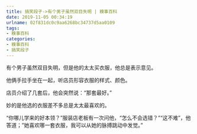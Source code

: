 ```yaml
---
title: 搞笑段子->有个男子虽然双目失明 | 糗事百科
date: 2019-11-05 00:34:19
urlname: 02f831dc0c9aa6268bc34737d5aa0109
tags: 
- 糗事百科
categories:
- 糗事百科
- 搞笑段子
---
```

有个男子虽然双目失明，但是他的太太买衣服，他总是表示意见。

他俩手拉手坐在一起，听店员形容衣服的样式、颜色。

店员介绍了几套后，他会突然说：“那套最好。”

妙的是他选的衣服差不多总是太太最喜欢的。

“你哪儿学来的好本领？”服装店老板有一次问他，“怎么不会选错？”“这不难”，他答道；”她喜欢哪一套衣服，我可以从她的脉搏跳动中发觉。”


